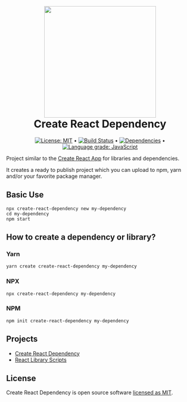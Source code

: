 <div align="center">

<img width="300px" style="text-align:center" src="https://raw.githubusercontent.com/andrelmlins/create-react-dependency/master/packages/create-react-dependency/template/src/dev/logo.png">

<h1 style="margin-top:0px"><b>Create React Dependency</b></h1>

[![License: MIT](https://img.shields.io/badge/License-MIT-yellow.svg)](https://github.com/andrelmlins/create-react-dependency/blob/master/LICENSE) &bull; [![Build Status](https://travis-ci.com/andrelmlins/create-react-dependency.svg?branch=master)](https://travis-ci.com/andrelmlins/create-react-dependency) &bull; [![Dependencies](https://david-dm.org/andrelmlins/create-react-dependency.svg)](https://david-dm.org/andrelmlins/create-react-dependency) &bull; [![Language grade: JavaScript](https://img.shields.io/lgtm/grade/javascript/g/andrelmlins/create-react-dependency.svg?logo=lgtm&logoWidth=18)](https://lgtm.com/projects/g/andrelmlins/create-react-dependency/context:javascript)

</div>

Project similar to the [Create React App](https://github.com/facebook/create-react-app) for libraries and dependencies.

It creates a ready to publish project which you can upload to npm, yarn and/or your favorite package manager.

## Basic Use

```
npx create-react-dependency new my-dependency
cd my-dependency
npm start
```

## How to create a dependency or library?

### Yarn

```
yarn create create-react-dependency my-dependency
```

### NPX

```
npx create-react-dependency my-dependency
```

### NPM

```
npm init create-react-dependency my-dependency
```

## Projects

- [Create React Dependency](https://github.com/andrelmlins/create-react-dependency/blob/master/packages/create-react-dependency/README.md)
- [React Library Scripts](https://github.com/andrelmlins/create-react-dependency/blob/master/packages/react-dependency-scripts/README.md)

## License

Create React Dependency is open source software [licensed as MIT](https://github.com/andrelmlins/create-react-dependency/blob/master/LICENSE).
